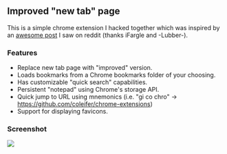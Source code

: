 ## Improved "new tab" page

This is a simple chrome extension I hacked together which was inspired by an
[awesome post](http://www.reddit.com/r/unixporn/comments/1po1wd/where_work_gets_done/) I saw on reddit (thanks iFargle and -Lubber-).

### Features

* Replace new tab page with "improved" version.
* Loads bookmarks from a Chrome bookmarks folder of your choosing.
* Has customizable "quick search" capabilities.
* Persistent "notepad" using Chrome's storage API.
* Quick jump to URL using mnemonics (i.e. "gi co chro" -> https://github.com/coleifer/chrome-extensions)
* Support for displaying favicons.

### Screenshot

![](http://i.imgur.com/2oexNI1.png)
